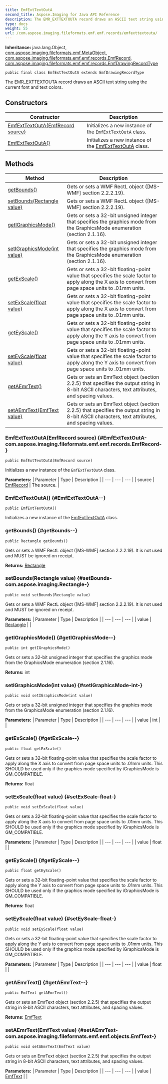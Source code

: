 ```yaml
---
title: EmfExtTextOutA
second_title: Aspose.Imaging for Java API Reference
description: The EMR_EXTTEXTOUTA record draws an ASCII text string using the current font and text colors.
type: docs
weight: 55
url: /com.aspose.imaging.fileformats.emf.emf.records/emfexttextouta/
---
```

**Inheritance:**
java.lang.Object, [com.aspose.imaging.fileformats.emf.MetaObject](../../com.aspose.imaging.fileformats.emf/metaobject), [com.aspose.imaging.fileformats.emf.emf.records.EmfRecord](../../com.aspose.imaging.fileformats.emf.emf.records/emfrecord), [com.aspose.imaging.fileformats.emf.emf.records.EmfDrawingRecordType](../../com.aspose.imaging.fileformats.emf.emf.records/emfdrawingrecordtype)
```
public final class EmfExtTextOutA extends EmfDrawingRecordType
```

The EMR\_EXTTEXTOUTA record draws an ASCII text string using the current font and text colors.
## Constructors

| Constructor | Description |
| --- | --- |
| [EmfExtTextOutA(EmfRecord source)](#EmfExtTextOutA-com.aspose.imaging.fileformats.emf.emf.records.EmfRecord-) | Initializes a new instance of the `EmfExtTextOutA` class. |
| [EmfExtTextOutA()](#EmfExtTextOutA--) | Initializes a new instance of the [EmfExtTextOutA](../../com.aspose.imaging.fileformats.emf.emf.records/emfexttextouta) class. |
## Methods

| Method | Description |
| --- | --- |
| [getBounds()](#getBounds--) | Gets or sets a WMF RectL object ([MS-WMF] section 2.2.2.19). |
| [setBounds(Rectangle value)](#setBounds-com.aspose.imaging.Rectangle-) | Gets or sets a WMF RectL object ([MS-WMF] section 2.2.2.19). |
| [getIGraphicsMode()](#getIGraphicsMode--) | Gets or sets a 32-bit unsigned integer that specifies the graphics mode from the GraphicsMode enumeration (section 2.1.16). |
| [setIGraphicsMode(int value)](#setIGraphicsMode-int-) | Gets or sets a 32-bit unsigned integer that specifies the graphics mode from the GraphicsMode enumeration (section 2.1.16). |
| [getExScale()](#getExScale--) | Gets or sets a 32-bit floating-point value that specifies the scale factor to apply along the X axis to convert from page space units to .01mm units. |
| [setExScale(float value)](#setExScale-float-) | Gets or sets a 32-bit floating-point value that specifies the scale factor to apply along the X axis to convert from page space units to .01mm units. |
| [getEyScale()](#getEyScale--) | Gets or sets a 32-bit floating-point value that specifies the scale factor to apply along the Y axis to convert from page space units to .01mm units. |
| [setEyScale(float value)](#setEyScale-float-) | Gets or sets a 32-bit floating-point value that specifies the scale factor to apply along the Y axis to convert from page space units to .01mm units. |
| [getAEmrText()](#getAEmrText--) | Gets or sets an EmrText object (section 2.2.5) that specifies the output string in 8-bit ASCII characters, text attributes, and spacing values. |
| [setAEmrText(EmfText value)](#setAEmrText-com.aspose.imaging.fileformats.emf.emf.objects.EmfText-) | Gets or sets an EmrText object (section 2.2.5) that specifies the output string in 8-bit ASCII characters, text attributes, and spacing values. |
### EmfExtTextOutA(EmfRecord source) {#EmfExtTextOutA-com.aspose.imaging.fileformats.emf.emf.records.EmfRecord-}
```
public EmfExtTextOutA(EmfRecord source)
```


Initializes a new instance of the `EmfExtTextOutA` class.

**Parameters:**
| Parameter | Type | Description |
| --- | --- | --- |
| source | [EmfRecord](../../com.aspose.imaging.fileformats.emf.emf.records/emfrecord) | The source. |

### EmfExtTextOutA() {#EmfExtTextOutA--}
```
public EmfExtTextOutA()
```


Initializes a new instance of the [EmfExtTextOutA](../../com.aspose.imaging.fileformats.emf.emf.records/emfexttextouta) class.

### getBounds() {#getBounds--}
```
public Rectangle getBounds()
```


Gets or sets a WMF RectL object ([MS-WMF] section 2.2.2.19). It is not used and MUST be ignored on receipt.

**Returns:**
[Rectangle](../../com.aspose.imaging/rectangle)
### setBounds(Rectangle value) {#setBounds-com.aspose.imaging.Rectangle-}
```
public void setBounds(Rectangle value)
```


Gets or sets a WMF RectL object ([MS-WMF] section 2.2.2.19). It is not used and MUST be ignored on receipt.

**Parameters:**
| Parameter | Type | Description |
| --- | --- | --- |
| value | [Rectangle](../../com.aspose.imaging/rectangle) |  |

### getIGraphicsMode() {#getIGraphicsMode--}
```
public int getIGraphicsMode()
```


Gets or sets a 32-bit unsigned integer that specifies the graphics mode from the GraphicsMode enumeration (section 2.1.16).

**Returns:**
int
### setIGraphicsMode(int value) {#setIGraphicsMode-int-}
```
public void setIGraphicsMode(int value)
```


Gets or sets a 32-bit unsigned integer that specifies the graphics mode from the GraphicsMode enumeration (section 2.1.16).

**Parameters:**
| Parameter | Type | Description |
| --- | --- | --- |
| value | int |  |

### getExScale() {#getExScale--}
```
public float getExScale()
```


Gets or sets a 32-bit floating-point value that specifies the scale factor to apply along the X axis to convert from page space units to .01mm units. This SHOULD be used only if the graphics mode specified by iGraphicsMode is GM\_COMPATIBLE.

**Returns:**
float
### setExScale(float value) {#setExScale-float-}
```
public void setExScale(float value)
```


Gets or sets a 32-bit floating-point value that specifies the scale factor to apply along the X axis to convert from page space units to .01mm units. This SHOULD be used only if the graphics mode specified by iGraphicsMode is GM\_COMPATIBLE.

**Parameters:**
| Parameter | Type | Description |
| --- | --- | --- |
| value | float |  |

### getEyScale() {#getEyScale--}
```
public float getEyScale()
```


Gets or sets a 32-bit floating-point value that specifies the scale factor to apply along the Y axis to convert from page space units to .01mm units. This SHOULD be used only if the graphics mode specified by iGraphicsMode is GM\_COMPATIBLE.

**Returns:**
float
### setEyScale(float value) {#setEyScale-float-}
```
public void setEyScale(float value)
```


Gets or sets a 32-bit floating-point value that specifies the scale factor to apply along the Y axis to convert from page space units to .01mm units. This SHOULD be used only if the graphics mode specified by iGraphicsMode is GM\_COMPATIBLE.

**Parameters:**
| Parameter | Type | Description |
| --- | --- | --- |
| value | float |  |

### getAEmrText() {#getAEmrText--}
```
public EmfText getAEmrText()
```


Gets or sets an EmrText object (section 2.2.5) that specifies the output string in 8-bit ASCII characters, text attributes, and spacing values.

**Returns:**
[EmfText](../../com.aspose.imaging.fileformats.emf.emf.objects/emftext)
### setAEmrText(EmfText value) {#setAEmrText-com.aspose.imaging.fileformats.emf.emf.objects.EmfText-}
```
public void setAEmrText(EmfText value)
```


Gets or sets an EmrText object (section 2.2.5) that specifies the output string in 8-bit ASCII characters, text attributes, and spacing values.

**Parameters:**
| Parameter | Type | Description |
| --- | --- | --- |
| value | [EmfText](../../com.aspose.imaging.fileformats.emf.emf.objects/emftext) |  |

